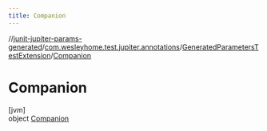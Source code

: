 ```yaml
---
title: Companion
---
```

//[junit-jupiter-params-generated](../../../../index.html)/[com.wesleyhome.test.jupiter.annotations](../../index.html)/[GeneratedParametersTestExtension](../index.html)/[Companion](index.html)



# Companion



[jvm]\
object [Companion](index.html)


